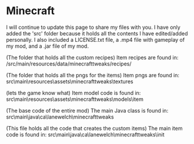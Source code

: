 # Minecraft
I will continue to update this page to share my files with you. I have only added the 'src' folder because it holds all the contents I have edited/added personally. I also included a LICENSE.txt file, a .mp4 file with gameplay of my mod, and a .jar file of my mod.

(The folder that holds all the custom recipes)
Item recipes are found in:
/src/main/resources/data/minecrafttweaks/recipes/

(The folder that holds all the pngs for the items)
Item pngs are found in:
src\main\resources\assets\minecrafttweaks\textures

(lets the game know what)
Item model code is found in:
src\main\resources\assets\minecrafttweaks\models\item

(The base code of the entire mod)
The main Java class is found in:
src\main\java\ca\lanewelch\minecrafttweaks

(This file holds all the code that creates the custom items)
The main item code is found in:
src\main\java\ca\lanewelch\minecrafttweaks\init
